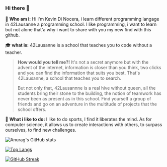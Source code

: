 ### Hi there 👋

<!--
**0xCAF3D0OD/0xCAF3D0OD** is a ✨ _special_ ✨ repository because its `README.md` (this file) appears on your GitHub profile.

Here are some ideas to get you started:

- 🔭 I’m currently working on little project for the 42 school in Lausanne
- 🌱 I’m currently learning C and C++
- ⚡ Fun fact: I was very bad at math
-->
🙋 **Who am i:** Hi i'm Kevin Di Nocera, i learn different programming langage in 42Lausanne a programming school. I like programming, i want to learn but not alone that'a why i want to share with you my new find with this github.

🎓 **what is:** 42Lausanne is a school that teaches you to code without a teacher. 
  >**How would you tell me?!** It's not a secret anymore but with the advent of the internet, information is closer than you think, two clicks and you can find the information that suits you best. That's 42Lausanne, a school that teaches you to search.
  >
 >But not only that, 42Lausannne is a real hive without queen, all the students bring their stone to the building, the notion of teamwork has never been as present as in this school. Find yourself a group of friends and go on an adventure in the multitude of projects that the school offers.
>

🏃 **What i like to do:** I like to do sports, I find it liberates the mind. As for computer science, it allows us to create interactions with others, to surpass ourselves, to find new challenges.





![Anurag's GitHub stats](https://github-readme-stats.vercel.app/api?username=0xCAF3D0OD&show_icons=true&theme=dracula)


[![Top Langs](https://github-readme-stats.vercel.app/api/top-langs/?username=0xCAF3D0OD&layout=compact)](https://github.com/0xCAF3D0OD/github-readme-stats)

[![GitHub Streak](https://github-readme-streak-stats.herokuapp.com?user=0xCAF3D0OD&theme=neon-dark&date_format=j%20M%5B%20Y%5D&mode=weekly)](https://git.io/streak-stats)

